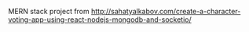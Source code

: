 MERN stack project from http://sahatyalkabov.com/create-a-character-voting-app-using-react-nodejs-mongodb-and-socketio/
